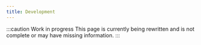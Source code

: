 ```yaml
---
title: Development
---
```


:::caution Work in progress
This page is currently being rewritten and is not complete or may have missing information.
:::
